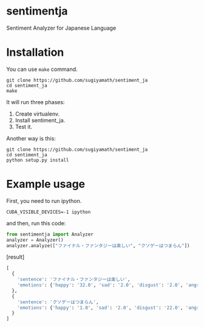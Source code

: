 # sentimentja
Sentiment Analyzer for Japanese Language

# Installation

You can use ```make``` command.

```
git clone https://github.com/sugiyamath/sentiment_ja
cd sentiment_ja
make
```

It will run three phases:

1. Create virtualenv.
2. Install sentiment_ja.
3. Test it.

Another way is this:

```
git clone https://github.com/sugiyamath/sentiment_ja
cd sentiment_ja
python setup.py install
```

# Example usage

First, you need to run ipython.

```
CUDA_VISIBLE_DEVICES=-1 ipython
```

and then, run this code:

```python
from sentimentja import Analyzer
analyzer = Analyzer()
analyzer.analyze(["ファイナル・ファンタジーは楽しい", "クソゲーはつまらん"])
```

[result]

```python
[
  {
    'sentence': 'ファイナル・ファンタジーは楽しい',
    'emotions': {'happy': '32.0', 'sad': '2.0', 'disgust': '2.0', 'angry': '1.0', 'fear': '1.0', 'surprise': '4.0'}
  },
  {
    'sentence': 'クソゲーはつまらん',
    'emotions': {'happy': '1.0', 'sad': '2.0', 'disgust': '22.0', 'angry': '5.0', 'fear': '5.0', 'surprise': '1.0'}
  }
]
```

